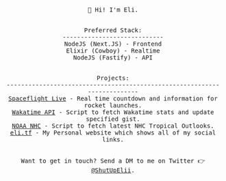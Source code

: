 <p align="center">
  <br><br>
  <samp>
    👋 Hi! I'm Eli.
    <br>
    <br>
    <br>
    Preferred Stack:
    <br>
    ----------------------------
    <br>
    NodeJS (Next.JS) - Frontend
    <br>
    Elixir (Cowboy) - Realtime
    <br>
    NodeJS (Fastify) - API
    <br>
    <br>
    <br>
    Projects:
    <br>
    -------------------------------------------------------------------------
    <br>
    <a href="https://spaceflight.live">Spaceflight Live</a> - Real time countdown and information for rocket launches.
    <br>
    <a href="https://github.com/hox/wakatime-api">Wakatime API</a> - Script to fetch Wakatime stats and update specified gist.
    <br>
    <a href="https://github.com/hox/noaa-nhc">NOAA NHC</a> - Script to fetch latest NHC Tropical Outlooks.
    <br>
    <a href="https://eli.tf">eli.tf</a> - My Personal website which shows all of my social links.
    <br>
    <br>
    <br>
    Want to get in touch? Send a DM to me on Twitter 👉 <a href="https://go.eli.tf/twitter">@ShutUpElii</a>.
  </samp>
</p>
